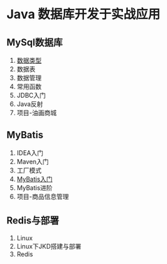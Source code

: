 # Java 数据库开发于实战应用

## MySql数据库
1. [数据类型](./dataType.md)
2. 数据表
3. 数据管理
4. 常用函数
5. JDBC入门
6. Java反射
7. 项目-油画商城
## MyBatis
1. IDEA入门
2. Maven入门
3. 工厂模式
5. [MyBatis入门](./induction.md)
6. MyBatis进阶
7. 项目-商品信息管理
## Redis与部署
1. Linux
2. Linux下JKD搭建与部署
3. Redis